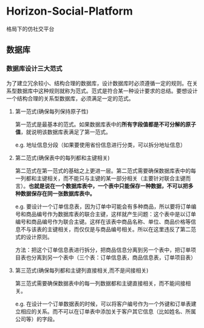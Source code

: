 # Horizon-Social-Platform
格局下的仿社交平台

## 数据库
### 数据库设计三大范式
为了建立冗余较小、结构合理的数据库，设计数据库时必须遵循一定的规则。在关系型数据库中这种规则就称为范式。范式是符合某一种设计要求的总结。要想设计一个结构合理的关系型数据库，必须满足一定的范式。
1. 第一范式(确保每列保持原子性)
   
   第一范式是最基本的范式。如果数据库表中的**所有字段值都是不可分解的原子值**，就说明该数据库表满足了第一范式。
   
   e.g. 地址信息分段（如果要使用省份信息进行分类，可以拆分地址信息）
3. 第二范式(确保表中的每列都和主键相关)
   
   第二范式在第一范式的基础之上更进一层。第二范式需要确保数据库表中的每一列都和主键相关，而不能只与主键的某一部分相关（主要针对联合主键而言）。**也就是说在一个数据库表中，一个表中只能保存一种数据，不可以把多种数据保存在同一张数据库表中。**
   
   e.g. 要设计一个订单信息表，因为订单中可能会有多种商品，所以要将订单编号和商品编号作为数据库表的联合主键，这样就产生问题：这个表中是以订单编号和商品编号作为联合主键。这样在该表中商品名称、单位、商品价格等信息不与该表的主键相关，而仅仅是与商品编号相关。所以在这里违反了第二范式的设计原则。
   
   方法：把这个订单信息表进行拆分，把商品信息分离到另一个表中，把订单项目表也分离到另一个表中（三个表：订单信息表，商品信息表，订单项目表）
   
5. 第三范式(确保每列都和主键列直接相关,而不是间接相关)

   第三范式需要确保数据表中的每一列数据都和主键直接相关，而不能间接相关。
   
   e.g. 在设计一个订单数据表的时候，可以将客户编号作为一个外键和订单表建立相应的关系。而不可以在订单表中添加关于客户其它信息（比如姓名、所属公司等）的字段。
